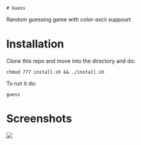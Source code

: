 	# Guess
Random guessing game with color-ascii suppourt

# Installation

Clone this repo and move into the directory and do:

```shell
chmod 777 install.sh && ./install.sh
```

To run it do:
```shell
guess
```
# Screenshots

<img src="https://i.ibb.co/TB5hwKX/1619498725.png">

